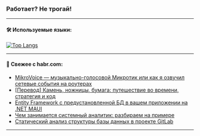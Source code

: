 ### Работает? Не трогай!

---
<!--
#### 🛠️ Technical stack:

![Java](https://img.shields.io/badge/Java-informational?logo=Oracle&style=flat&logoColor=white&color=FF4500)
![Kotlin](https://img.shields.io/badge/Kotlin-informational?logo=Kotlin&style=flat&logoColor=white&color=774D97)
![TS](https://img.shields.io/badge/TypeScript-informational?logo=typeScript&style=flat&logoColor=black&color=017acc)
![Python](https://img.shields.io/badge/Python-informational?logo=Python&style=flat&logoColor=black&color=ffdd54) <br>
![Spring](https://img.shields.io/badge/Spring-informational?logo=Spring&style=flat&logoColor=white&color=6DB33F) 
![SpringBoot](https://img.shields.io/badge/SpringBoot-informational?logo=SpringBoot&style=flat&logoColor=white&color=6DB33F)
![Nest](https://img.shields.io/badge/NestJS-informational?logo=NestJS&style=flat&logoColor=white&color=E0234E) 
![NodeJS](https://img.shields.io/badge/NodeJS-informational?logo=node.js&style=flat&logoColor=white&color=70A760)<br>
![PostgreSQL](https://img.shields.io/badge/PostgreSQL-informational?logo=PostgreSQL&style=flat&logoColor=white&color=DAA520)
![MongoDB](https://img.shields.io/badge/MongoDB-informational?logo=MongoDB&style=flat&logoColor=white&color=870000)
![Apache](https://img.shields.io/badge/Apache-informational?logo=apache&style=flat&logoColor=white&color=f74e28)

___ 
-->

#### 🛠️ Используемые языки:

[![Top Langs](https://github-readme-stats-u2qms2cxw-advtsettinggmailcoms-projects.vercel.app/api/top-langs/?username=zloylis&langs_count=10&hide_title=true&title_color=e6edf3&size_weight=0.5&count_weight=0.5&layout=compact&hide_progress=true&hide_border=true&theme=dracula)](https://github.com/zloylis)

<!---


####  :octocat:&nbsp;&nbsp; Статистика:

![GitHub stats](https://github-readme-stats-u2qms2cxw-advtsettinggmailcoms-projects.vercel.app/api?username=zloylis&show_icons=true&hide_border=true&theme=dracula&title_color=e6edf3&include_all_commits=true&count_private=true&hide_rank=false&hide_title=true&rank_icon=github)
-->
---

#### 💬 Свежее с habr.com:

<!-- BLOG-POST-LIST:START -->
- [MikroVoice — музыкально-голосовой Микротик или как я озвучил сетевые события на роутерах](https://habr.com/ru/articles/841258/?utm_source=habrahabr&utm_medium=rss&utm_campaign=841258)
- [[Перевод] Камень, ножницы, бумага: путешествие во времени, стратегия и код](https://habr.com/ru/companies/piter/articles/841080/?utm_source=habrahabr&utm_medium=rss&utm_campaign=841080)
- [Entity Framework c предустановленной БД в вашем приложении на .NET MAUI](https://habr.com/ru/articles/841272/?utm_source=habrahabr&utm_medium=rss&utm_campaign=841272)
- [Чем занимается системный аналитик: разбираем на примере](https://habr.com/ru/companies/yandex_praktikum/articles/839488/?utm_source=habrahabr&utm_medium=rss&utm_campaign=839488)
- [Статический анализ структуры базы данных в проекте GitLab](https://habr.com/ru/articles/839402/?utm_source=habrahabr&utm_medium=rss&utm_campaign=839402)
<!-- BLOG-POST-LIST:END -->

---
